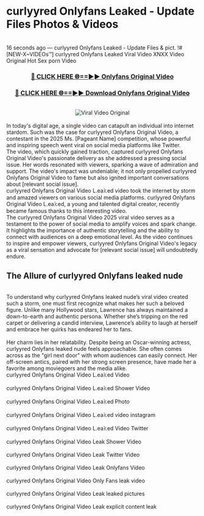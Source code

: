 # curlyyred Onlyfans Leaked - Update Files Photos & Videos 
<br>
16 seconds ago — curlyyred Onlyfans Leaked - Update Files & pict. !#[NEW-X~VIDEOs™] curlyyred Onlyfans Leaked Viral Video XNXX Video Original Hot Sex porn Video
<br>
<div align="center">
<h3><a href="http://freeplayer.one?title=curlyyred&ref=25OR" rel="nofollow">🔴 CLICK HERE 🌐==►► Onlyfans Original Video</a></h3>
<h3><a href="http://freeplayer.one?title=curlyyred&ref=25OR" rel="nofollow">🔴 CLICK HERE 🌐==►► Download Onlyfans Original Video</a></h3>
<br>
<a href="http://freeplayer.one?title=curlyyred&ref=25OR" rel="nofollow" data-target="animated-image.originalLink"><img src="https://i.ibb.co.com/xMMVF88/686577567.gif" alt="Viral Video Original" style="max-width: 100%; display: inline-block;" data-target="animated-image.originalImage"></a>
</div>
<br>
In today's digital age, a single video can catapult an individual into internet stardom. Such was the case for curlyyred Onlyfans Original Video, a contestant in the 2025 Ms. [Pageant Name] competition, whose powerful and inspiring speech went viral on social media platforms like Twitter.
<br>
The video, which quickly gained traction, captured curlyyred Onlyfans Original Video's passionate delivery as she addressed a pressing social issue. Her words resonated with viewers, sparking a wave of admiration and support. The video's impact was undeniable; it not only propelled curlyyred Onlyfans Original Video to fame but also ignited important conversations about [relevant social issue].
<br>
curlyyred Onlyfans Original Video L.ea𝚔ed video took the internet by storm and amazed viewers on various social media platforms. curlyyred Onlyfans Original Video L.ea𝚔ed, a young and talented digital creator, recently became famous thanks to this interesting video.
<br>
The curlyyred Onlyfans Original Video 2025 viral video serves as a testament to the power of social media to amplify voices and spark change. It highlights the importance of authentic storytelling and the ability to connect with audiences on a deep emotional level. As the video continues to inspire and empower viewers, curlyyred Onlyfans Original Video's legacy as a viral sensation and advocate for [relevant social issue] will undoubtedly endure.
<br>
<h2>The Allure of curlyyred Onlyfans leaked nude</h2>
<br>
To understand why curlyyred Onlyfans leaked nude’s viral video created such a storm, one must first recognize what makes her such a beloved figure. Unlike many Hollywood stars, Lawrence has always maintained a down-to-earth and authentic persona. Whether she’s tripping on the red carpet or delivering a candid interview, Lawrence’s ability to laugh at herself and embrace her quirks has endeared her to fans.
<br><br>
Her charm lies in her relatability. Despite being an Oscar-winning actress, curlyyred Onlyfans leaked nude feels approachable. She often comes across as the "girl next door" with whom audiences can easily connect. Her off-screen antics, paired with her strong screen presence, have made her a favorite among moviegoers and the media alike.
<br>
curlyyred Onlyfans Original Video L.ea𝚔ed Video
<br><br>
curlyyred Onlyfans Original Video L.ea𝚔ed Shower Video
<br><br>
curlyyred Onlyfans Original Video L.ea𝚔ed Photo
<br><br>
curlyyred Onlyfans Original Video L.ea𝚔ed video instagram
<br><br>
curlyyred Onlyfans Original Video L.ea𝚔ed Video Twitter
<br><br>
curlyyred Onlyfans Original Video Leak Shower Video
<br><br>
curlyyred Onlyfans Original Video Leak Twitter Video
<br><br>
curlyyred Onlyfans Original Video Leak Onlyfans Video
<br><br>
curlyyred Onlyfans Original Video Only Fans leak video
<br><br>
curlyyred Onlyfans Original Video Leak leaked pictures
<br><br>
curlyyred Onlyfans Original Video Leak explicit content leak